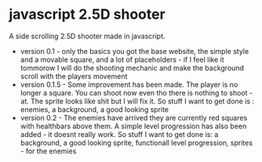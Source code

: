 # javascript 2.5D shooter

A side scrolling 2.5D shooter made in javascript.

- version 0.1 - only the basics you got the base website, the simple style and a movable square, and a lot of placeholders
		- if I feel like it tommorow I will do the shooting mechanic and make the background scroll with the players movement
- version 0.1.5 - Some improvement has been made. The player is no longer a square. You can shoot now even tho there is nothing to shoot
		- at. The sprite looks like shit but I will fix it. So stuff I want to get done is : enemies, a background, a good looking sprite
- version 0.2 - The enemies have arrived they are currently red squares with healthbars above them. A simple level progression has also been added
		- it doesnt really work. So stuff I want to get done is: a background, a good looking sprite, functionall level progression, sprites
		- for the enemies